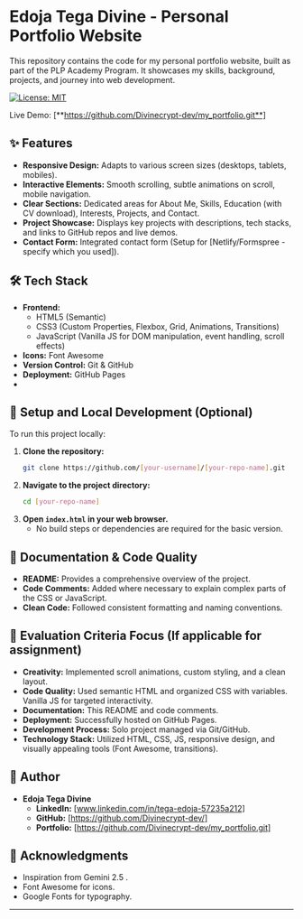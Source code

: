 # Edoja Tega Divine - Personal Portfolio Website

This repository contains the code for my personal portfolio website, built as part of the PLP Academy Program. It showcases my skills, background, projects, and journey into web development.

[![License: MIT](https://img.shields.io/badge/License-MIT-yellow.svg)](https://opensource.org/licenses/MIT) <!-- Optional license badge -->

Live Demo: [**https://github.com/Divinecrypt-dev/my_portfolio.git**] <!-- IMPORTANT: Replace with your live URL! -->

## ✨ Features

*   **Responsive Design:** Adapts to various screen sizes (desktops, tablets, mobiles).
*   **Interactive Elements:** Smooth scrolling, subtle animations on scroll, mobile navigation.
*   **Clear Sections:** Dedicated areas for About Me, Skills, Education (with CV download), Interests, Projects, and Contact.
*   **Project Showcase:** Displays key projects with descriptions, tech stacks, and links to GitHub repos and live demos.
*   **Contact Form:** Integrated contact form (Setup for [Netlify/Formspree - specify which you used]).

## 🛠️ Tech Stack

*   **Frontend:**
    *   HTML5 (Semantic)
    *   CSS3 (Custom Properties, Flexbox, Grid, Animations, Transitions)
    *   JavaScript (Vanilla JS for DOM manipulation, event handling, scroll effects)
*   **Icons:** Font Awesome
*   **Version Control:** Git & GitHub
*   **Deployment:** GitHub Pages 
*  

## 🚀 Setup and Local Development (Optional)

To run this project locally:

1.  **Clone the repository:**
    ```bash
    git clone https://github.com/[your-username]/[your-repo-name].git
    ```
2.  **Navigate to the project directory:**
    ```bash
    cd [your-repo-name]
    ```
3.  **Open `index.html` in your web browser.**
    *   No build steps or dependencies are required for the basic version.

## 📝 Documentation & Code Quality

*   **README:** Provides a comprehensive overview of the project.
*   **Code Comments:** Added where necessary to explain complex parts of the CSS or JavaScript.
*   **Clean Code:** Followed consistent formatting and naming conventions.

## 🎯 Evaluation Criteria Focus (If applicable for assignment)

*   **Creativity:** Implemented scroll animations, custom styling, and a clean layout.
*   **Code Quality:** Used semantic HTML and organized CSS with variables. Vanilla JS for targeted interactivity.
*   **Documentation:** This README and code comments.
*   **Deployment:** Successfully hosted on GitHub Pages.
*   **Development Process:** Solo project managed via Git/GitHub.
*   **Technology Stack:** Utilized HTML, CSS, JS, responsive design, and visually appealing tools (Font Awesome, transitions).

## 👤 Author

*   **Edoja Tega Divine**
    *   **LinkedIn:** [www.linkedin.com/in/tega-edoja-57235a212] <!-- Verify/Replace URL -->
    *   **GitHub:** [https://github.com/Divinecrypt-dev/] <!-- Replace URL -->
    *   **Portfolio:** [https://github.com/Divinecrypt-dev/my_portfolio.git] <!-- Replace URL -->

## 🙏 Acknowledgments

*   Inspiration from Gemini 2.5 .
*   Font Awesome for icons.
*   Google Fonts for typography.

---